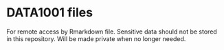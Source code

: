 # DATA1001 files
For remote access by Rmarkdown file.
Sensitive data should not be stored in this repository.
Will be made private when no longer needed.
